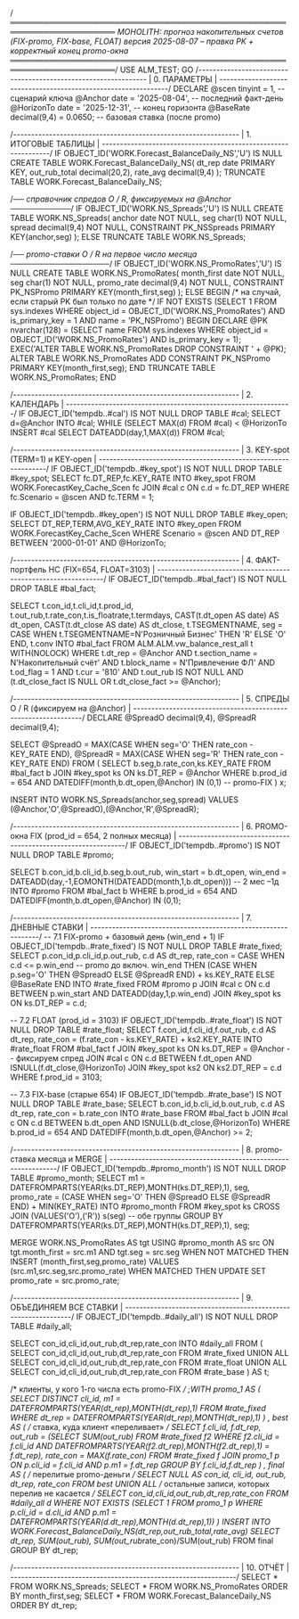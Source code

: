 /*═════════════════════════════════════════════════════════════════════
   МОНOLITH: прогноз накопительных счетов (FIX-promo, FIX-base, FLOAT)
   версия 2025-08-07 – правка PK + корректный конец promo-окна
═════════════════════════════════════════════════════════════════════*/
USE ALM_TEST;
GO
/*---------------------------------------------------------------*
 | 0. ПАРАМЕТРЫ                                                  |
 *---------------------------------------------------------------*/
DECLARE
    @scen        tinyint      = 1,             -- сценарий ключа
    @Anchor      date         = '2025-08-04',  -- последний факт-день
    @HorizonTo   date         = '2025-12-31',  -- конец горизонта
    @BaseRate    decimal(9,4) = 0.0650;        -- базовая ставка (после promo)

/*---------------------------------------------------------------*
 | 1. ИТОГОВЫЕ ТАБЛИЦЫ                                           |
 *---------------------------------------------------------------*/
IF OBJECT_ID('WORK.Forecast_BalanceDaily_NS','U') IS NULL
    CREATE TABLE WORK.Forecast_BalanceDaily_NS(
        dt_rep        date         PRIMARY KEY,
        out_rub_total decimal(20,2),
        rate_avg      decimal(9,4)
);
TRUNCATE TABLE WORK.Forecast_BalanceDaily_NS;

/*── справочник спредов O / R, фиксируемых на @Anchor ───────────*/
IF OBJECT_ID('WORK.NS_Spreads','U') IS NULL
    CREATE TABLE WORK.NS_Spreads(
        anchor date       NOT NULL,
        seg    char(1)    NOT NULL,
        spread decimal(9,4) NOT NULL,
        CONSTRAINT PK_NSSpreads PRIMARY KEY(anchor,seg)
);
ELSE TRUNCATE TABLE WORK.NS_Spreads;

/*── promo-ставки O / R на первое число месяца ──────────────────*/
IF OBJECT_ID('WORK.NS_PromoRates','U') IS NULL
    CREATE TABLE WORK.NS_PromoRates(
        month_first date       NOT NULL,
        seg         char(1)    NOT NULL,
        promo_rate  decimal(9,4) NOT NULL,
        CONSTRAINT  PK_NSPromo PRIMARY KEY(month_first,seg)
);
ELSE
BEGIN
    /* на случай, если старый PK был только по дате            */
    IF NOT EXISTS (SELECT 1 FROM sys.indexes
                   WHERE object_id = OBJECT_ID('WORK.NS_PromoRates')
                     AND is_primary_key = 1
                     AND name = 'PK_NSPromo')
    BEGIN
        DECLARE @PK nvarchar(128) =
                (SELECT name FROM sys.indexes
                 WHERE object_id = OBJECT_ID('WORK.NS_PromoRates')
                   AND is_primary_key = 1);
        EXEC('ALTER TABLE WORK.NS_PromoRates DROP CONSTRAINT ' + @PK);
        ALTER TABLE WORK.NS_PromoRates
              ADD CONSTRAINT PK_NSPromo PRIMARY KEY(month_first,seg);
    END
    TRUNCATE TABLE WORK.NS_PromoRates;
END

/*---------------------------------------------------------------*
 | 2. КАЛЕНДАРЬ                                                  |
 *---------------------------------------------------------------*/
IF OBJECT_ID('tempdb..#cal') IS NOT NULL DROP TABLE #cal;
SELECT d=@Anchor INTO #cal;
WHILE (SELECT MAX(d) FROM #cal) < @HorizonTo
      INSERT #cal SELECT DATEADD(day,1,MAX(d)) FROM #cal;

/*---------------------------------------------------------------*
 | 3. KEY-spot (TERM=1)  и  KEY-open                            |
 *---------------------------------------------------------------*/
IF OBJECT_ID('tempdb..#key_spot') IS NOT NULL DROP TABLE #key_spot;
SELECT fc.DT_REP,fc.KEY_RATE
INTO   #key_spot
FROM   WORK.ForecastKey_Cache_Scen fc
JOIN   #cal c ON c.d = fc.DT_REP
WHERE  fc.Scenario = @scen
  AND  fc.TERM     = 1;

IF OBJECT_ID('tempdb..#key_open') IS NOT NULL DROP TABLE #key_open;
SELECT DT_REP,TERM,AVG_KEY_RATE
INTO   #key_open
FROM   WORK.ForecastKey_Cache_Scen
WHERE  Scenario = @scen
  AND  DT_REP BETWEEN '2000-01-01' AND @HorizonTo;

/*---------------------------------------------------------------*
 | 4. ФАКТ-портфель НС (FIX=654, FLOAT=3103)                     |
 *---------------------------------------------------------------*/
IF OBJECT_ID('tempdb..#bal_fact') IS NOT NULL DROP TABLE #bal_fact;

SELECT  t.con_id,t.cli_id,t.prod_id,
        t.out_rub,t.rate_con,t.is_floatrate,t.termdays,
        CAST(t.dt_open  AS date) AS dt_open,
        CAST(t.dt_close AS date) AS dt_close,
        t.TSEGMENTNAME,
        seg = CASE WHEN t.TSEGMENTNAME=N'Розничный Бизнес' THEN 'R' ELSE 'O' END,
        t.conv
INTO    #bal_fact
FROM    ALM.ALM.vw_balance_rest_all t WITH(NOLOCK)
WHERE   t.dt_rep = @Anchor
  AND   t.section_name = N'Накопительный счёт'
  AND   t.block_name   = N'Привлечение ФЛ'
  AND   t.od_flag      = 1
  AND   t.cur          = '810'
  AND   t.out_rub      IS NOT NULL
  AND  (t.dt_close_fact IS NULL OR t.dt_close_fact >= @Anchor);

/*---------------------------------------------------------------*
 | 5. СПРЕДЫ O / R  (фиксируем на @Anchor)                       |
 *---------------------------------------------------------------*/
DECLARE @SpreadO decimal(9,4), @SpreadR decimal(9,4);

SELECT @SpreadO = MAX(CASE WHEN seg='O' THEN rate_con - KEY_RATE END),
       @SpreadR = MAX(CASE WHEN seg='R' THEN rate_con - KEY_RATE END)
FROM (
      SELECT b.seg,b.rate_con,ks.KEY_RATE
      FROM   #bal_fact b
      JOIN   #key_spot ks ON ks.DT_REP = @Anchor
      WHERE  b.prod_id = 654
        AND  DATEDIFF(month,b.dt_open,@Anchor) IN (0,1)   -- promo-FIX
) x;

INSERT INTO WORK.NS_Spreads(anchor,seg,spread)
VALUES (@Anchor,'O',@SpreadO),(@Anchor,'R',@SpreadR);

/*---------------------------------------------------------------*
 | 6. PROMO-окна FIX (prod_id = 654, 2 полных месяца)            |
 *---------------------------------------------------------------*/
IF OBJECT_ID('tempdb..#promo') IS NOT NULL DROP TABLE #promo;

SELECT  b.con_id,b.cli_id,b.seg,b.out_rub,
        win_start = b.dt_open,
        win_end   = DATEADD(day,-1,EOMONTH(DATEADD(month,1,b.dt_open))) -- 2 мес –1д
INTO    #promo
FROM    #bal_fact b
WHERE   b.prod_id = 654
  AND   DATEDIFF(month,b.dt_open,@Anchor) IN (0,1);

/*---------------------------------------------------------------*
 | 7. ДНЕВНЫЕ СТАВКИ                                             |
 *---------------------------------------------------------------*/
-- 7.1 FIX-promo  + базовый день (win_end + 1)
IF OBJECT_ID('tempdb..#rate_fixed') IS NOT NULL DROP TABLE #rate_fixed;
SELECT p.con_id,p.cli_id,p.out_rub,
       c.d AS dt_rep,
       rate_con = CASE
                     WHEN c.d <= p.win_end      -- promo до включ. win_end
                          THEN (CASE WHEN p.seg='O' THEN @SpreadO ELSE @SpreadR END)
                               + ks.KEY_RATE
                     ELSE @BaseRate
                  END
INTO   #rate_fixed
FROM   #promo p
JOIN   #cal  c  ON c.d BETWEEN p.win_start AND DATEADD(day,1,p.win_end)
JOIN   #key_spot ks ON ks.DT_REP = c.d;

-- 7.2 FLOAT  (prod_id = 3103)
IF OBJECT_ID('tempdb..#rate_float') IS NOT NULL DROP TABLE #rate_float;
SELECT f.con_id,f.cli_id,f.out_rub,
       c.d AS dt_rep,
       rate_con = (f.rate_con - ks.KEY_RATE) + ks2.KEY_RATE
INTO   #rate_float
FROM   #bal_fact f
JOIN   #key_spot ks   ON ks.DT_REP = @Anchor                     -- фиксируем спред
JOIN   #cal      c    ON c.d BETWEEN f.dt_open AND ISNULL(f.dt_close,@HorizonTo)
JOIN   #key_spot ks2  ON ks2.DT_REP = c.d
WHERE  f.prod_id = 3103;

-- 7.3 FIX-base  (старые 654)
IF OBJECT_ID('tempdb..#rate_base') IS NOT NULL DROP TABLE #rate_base;
SELECT b.con_id,b.cli_id,b.out_rub,
       c.d AS dt_rep,
       rate_con = b.rate_con
INTO   #rate_base
FROM   #bal_fact b
JOIN   #cal c ON c.d BETWEEN b.dt_open AND ISNULL(b.dt_close,@HorizonTo)
WHERE  b.prod_id = 654
  AND  DATEDIFF(month,b.dt_open,@Anchor) >= 2;

/*---------------------------------------------------------------*
 | 8. promo-ставка месяца и MERGE                               |
 *---------------------------------------------------------------*/
IF OBJECT_ID('tempdb..#promo_month') IS NOT NULL DROP TABLE #promo_month;
SELECT  m1   = DATEFROMPARTS(YEAR(ks.DT_REP),MONTH(ks.DT_REP),1),
        seg,
        promo_rate = (CASE WHEN seg='O' THEN @SpreadO ELSE @SpreadR END)
                     + MIN(KEY_RATE)
INTO    #promo_month
FROM    #key_spot ks
CROSS JOIN (VALUES('O'),('R')) s(seg)          -- обе группы
GROUP BY DATEFROMPARTS(YEAR(ks.DT_REP),MONTH(ks.DT_REP),1), seg;

MERGE WORK.NS_PromoRates AS tgt
USING #promo_month        AS src
ON   tgt.month_first = src.m1
 AND tgt.seg         = src.seg
WHEN NOT MATCHED THEN
     INSERT (month_first,seg,promo_rate)
     VALUES (src.m1,src.seg,src.promo_rate)
WHEN MATCHED THEN
     UPDATE SET promo_rate = src.promo_rate;

/*---------------------------------------------------------------*
 | 9. ОБЪЕДИНЯЕМ ВСЕ СТАВКИ                                       |
 *---------------------------------------------------------------*/
IF OBJECT_ID('tempdb..#daily_all') IS NOT NULL DROP TABLE #daily_all;

SELECT con_id,cli_id,out_rub,dt_rep,rate_con
INTO   #daily_all
FROM (
      SELECT con_id,cli_id,out_rub,dt_rep,rate_con FROM #rate_fixed
      UNION ALL
      SELECT con_id,cli_id,out_rub,dt_rep,rate_con FROM #rate_float
      UNION ALL
      SELECT con_id,cli_id,out_rub,dt_rep,rate_con FROM #rate_base
) AS t;

/* клиенты, у кого 1-го числа есть promo-FIX */
;WITH promo_1 AS (
       SELECT DISTINCT cli_id,
              m1 = DATEFROMPARTS(YEAR(dt_rep),MONTH(dt_rep),1)
       FROM   #rate_fixed
       WHERE  dt_rep = DATEFROMPARTS(YEAR(dt_rep),MONTH(dt_rep),1)
)
, best AS (   /* ставка, куда клиент «переливает» */
       SELECT f.cli_id,
              f.dt_rep,
              out_rub = (SELECT SUM(out_rub)
                         FROM  #rate_fixed f2
                         WHERE f2.cli_id = f.cli_id
                           AND DATEFROMPARTS(YEAR(f2.dt_rep),MONTH(f2.dt_rep),1) = f.dt_rep),
              rate_con = MAX(f.rate_con)
       FROM   #rate_fixed f
       JOIN   promo_1 p ON p.cli_id = f.cli_id AND p.m1 = f.dt_rep
       GROUP  BY f.cli_id,f.dt_rep
)
, final AS (
       /* перелитые promo-деньги */
       SELECT NULL AS con_id, cli_id, out_rub, dt_rep, rate_con FROM best
       UNION ALL
       /* остальные записи, которых перелив не касается */
       SELECT con_id,cli_id,out_rub,dt_rep,rate_con
       FROM   #daily_all d
       WHERE  NOT EXISTS (SELECT 1
                          FROM promo_1 p
                          WHERE p.cli_id = d.cli_id
                            AND p.m1     = DATEFROMPARTS(YEAR(d.dt_rep),MONTH(d.dt_rep),1))
)
INSERT INTO WORK.Forecast_BalanceDaily_NS(dt_rep,out_rub_total,rate_avg)
SELECT  dt_rep,
        SUM(out_rub),
        SUM(out_rub*rate_con)/SUM(out_rub)
FROM    final
GROUP  BY dt_rep;

/*---------------------------------------------------------------*
 | 10. ОТЧЁТ                                                     |
 *---------------------------------------------------------------*/
SELECT * FROM WORK.NS_Spreads;
SELECT * FROM WORK.NS_PromoRates ORDER BY month_first,seg;
SELECT * FROM WORK.Forecast_BalanceDaily_NS ORDER BY dt_rep;
